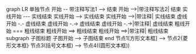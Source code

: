 graph LR
  单独节点
  开始 -- 带注释写法1 --> 结束
  开始 -->|带注释写法2| 结束
  实线开始 --- 实线结束
  实线开始 --> 实线结束
  实线开始 -->|带注释| 实线结束
  虚线开始 -.- 虚线结束
  虚线开始 -.-> 虚线结束
  虚线开始 -.->|带注释| 虚线结束
  粗线开始 === 粗线结束
  粗线开始 ==> 粗线结束
  粗线开始 ==>|带注释| 粗线结束
  subgraph 子图标题
    子图开始 --> 子图结束
  end
  节点1[方形文本框] --> 节点2{菱形文本框}
  节点3(括号文本框) --> 节点4((圆形文本框))
  